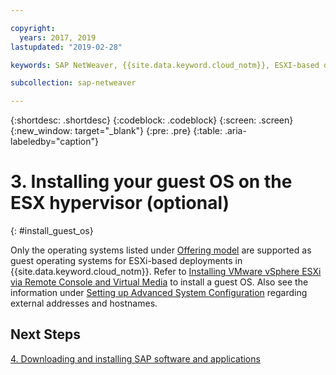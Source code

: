 ```yaml
---

copyright:
  years: 2017, 2019
lastupdated: "2019-02-28"

keywords: SAP NetWeaver, {{site.data.keyword.cloud_notm}}, ESXI-based deployments, SAP Certified

subcollection: sap-netweaver

---
```


{:shortdesc: .shortdesc}
{:codeblock: .codeblock}
{:screen: .screen}
{:new_window: target="_blank"}
{:pre: .pre}
{:table: .aria-labeledby="caption"}

# 3. Installing your guest OS on the ESX hypervisor (optional)
{: #install_guest_os}

Only the operating systems listed under [Offering model](/docs/infrastructure/sap-netweaver?topic=sap-netweaver-offer_model#offer_model) are supported as guest operating systems for ESXi-based deployments in {{site.data.keyword.cloud_notm}}. Refer to [Installing VMware vSphere ESXi via Remote Console and Virtual Media](/docs/infrastructure/vmware?topic=VMware-installing-vsphere-esxi#installing-vsphere-esxi) to install a guest OS. Also see the information under [Setting up Advanced System Configuration](/docs/infrastructure/sap-netweaver?topic=sap-netweaver-adv_config#adv_config) regarding external addresses and hostnames.

## Next Steps

  [4. Downloading and installing SAP software and applications](/docs/infrastructure/sap-netweaver?topic=sap-netweaver-install_sap#install_sap)
